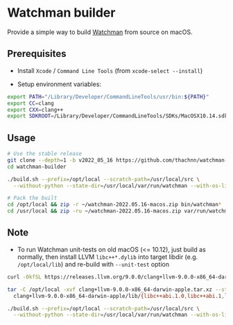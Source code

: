 # Watchman builder

Provide a simple way to build [Watchman](https://github.com/facebook/watchman) from source on macOS.

## Prerequisites

- Install `Xcode` / `Command Line Tools` (from `xcode-select --install`)

- Setup environment variables:
```bash
export PATH="/Library/Developer/CommandLineTools/usr/bin:${PATH}"
export CC=clang
export CXX=clang++
export SDKROOT=/Library/Developer/CommandLineTools/SDKs/MacOSX10.14.sdk
```

## Usage

```bash
# Use the stable release
git clone --depth=1 -b v2022_05_16 https://github.com/thachnn/watchman-builder.git
cd watchman-builder

./build.sh --prefix=/opt/local --scratch-path=/usr/local/src \
  --without-python --state-dir=/usr/local/var/run/watchman --with-os-libs

# Pack the built
cd /opt/local && zip -r ~/watchman-2022.05.16-macos.zip bin/watchman*
cd /usr/local && zip -ru ~/watchman-2022.05.16-macos.zip var/run/watchman*
```

## Note

- To run Watchman unit-tests on old macOS (<= 10.12), just build as normally, then install
  LLVM `libc++*.dylib` into target libdir (e.g. `/opt/local/lib`) and re-build with `--unit-test` option
```bash
curl -OkfSL https://releases.llvm.org/9.0.0/clang+llvm-9.0.0-x86_64-darwin-apple.tar.xz

tar -C /opt/local -xvf clang+llvm-9.0.0-x86_64-darwin-apple.tar.xz --strip-components=1 \
  clang+llvm-9.0.0-x86_64-darwin-apple/lib/{libc++abi.1.0,libc++abi.1,libc++abi,libc++.1.0,libc++.1,libc++}.dylib

./build.sh --prefix=/opt/local --scratch-path=/usr/local/src \
  --without-python --state-dir=/usr/local/var/run/watchman --with-os-libs --unit-test
```
